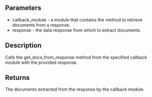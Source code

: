 ## Parameters

- callback_module - a module that contains the method to retrieve documents from a response.
- response - the data response from which to extract documents.

## Description
Calls the get_docs_from_response method from the specified callback module with the provided response.

## Returns
The documents extracted from the response by the callback module.